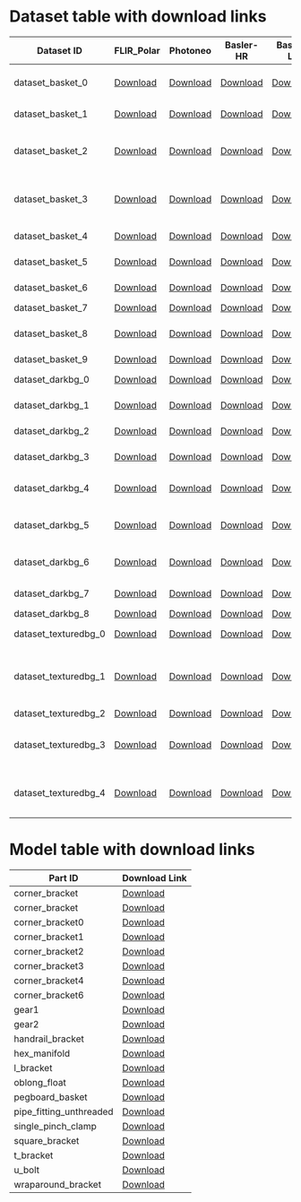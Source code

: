 # Dataset table with download links
| Dataset ID | FLIR_Polar | Photoneo  | Basler-HR    | Basler-LR    | Parts List (id, count)    |
| -----------| ---------- | --------- | ------------ | ------------ | --------- |
| dataset_basket_0     | [Download](https://storage.googleapis.com/akasha-public/industrial_plenoptic_dataset/FLIR_polar-dataset_basket_0.zip)     | [Download](https://storage.googleapis.com/akasha-public/industrial_plenoptic_dataset/Photoneo-dataset_basket_0.zip)     | [Download](https://storage.googleapis.com/akasha-public/industrial_plenoptic_dataset/Basler-HR-dataset_basket_0.zip)     | [Download](https://storage.googleapis.com/akasha-public/industrial_plenoptic_dataset/Basler-LR-dataset_basket_0.zip)     | (gear1, 4), (pegboard_basket, 1), (u_bolt, 3)                                                          |
| dataset_basket_1     | [Download](https://storage.googleapis.com/akasha-public/industrial_plenoptic_dataset/FLIR_polar-dataset_basket_1.zip)     | [Download](https://storage.googleapis.com/akasha-public/industrial_plenoptic_dataset/Photoneo-dataset_basket_1.zip)     | [Download](https://storage.googleapis.com/akasha-public/industrial_plenoptic_dataset/Basler-HR-dataset_basket_1.zip)     | [Download](https://storage.googleapis.com/akasha-public/industrial_plenoptic_dataset/Basler-LR-dataset_basket_1.zip)     | (corner_bracket6, 8), (gear2, 5), (t_bracket, 6)                                                       |
| dataset_basket_2     | [Download](https://storage.googleapis.com/akasha-public/industrial_plenoptic_dataset/FLIR_polar-dataset_basket_2.zip)     | [Download](https://storage.googleapis.com/akasha-public/industrial_plenoptic_dataset/Photoneo-dataset_basket_2.zip)     | [Download](https://storage.googleapis.com/akasha-public/industrial_plenoptic_dataset/Basler-HR-dataset_basket_2.zip)     | [Download](https://storage.googleapis.com/akasha-public/industrial_plenoptic_dataset/Basler-LR-dataset_basket_2.zip)     | (corner_bracket1, 8), (pegboard_basket, 1), (single_pinch_clamp, 5), (square_bracket, 4)               |
| dataset_basket_3     | [Download](https://storage.googleapis.com/akasha-public/industrial_plenoptic_dataset/FLIR_polar-dataset_basket_3.zip)     | [Download](https://storage.googleapis.com/akasha-public/industrial_plenoptic_dataset/Photoneo-dataset_basket_3.zip)     | [Download](https://storage.googleapis.com/akasha-public/industrial_plenoptic_dataset/Basler-HR-dataset_basket_3.zip)     | [Download](https://storage.googleapis.com/akasha-public/industrial_plenoptic_dataset/Basler-LR-dataset_basket_3.zip)     | (corner_bracket2, 8), (corner_bracket3, 8), (handrail_bracket, 5), (l_bracket, 5)                      |
| dataset_basket_4     | [Download](https://storage.googleapis.com/akasha-public/industrial_plenoptic_dataset/FLIR_polar-dataset_basket_4.zip)     | [Download](https://storage.googleapis.com/akasha-public/industrial_plenoptic_dataset/Photoneo-dataset_basket_4.zip)     | [Download](https://storage.googleapis.com/akasha-public/industrial_plenoptic_dataset/Basler-HR-dataset_basket_4.zip)     | [Download](https://storage.googleapis.com/akasha-public/industrial_plenoptic_dataset/Basler-LR-dataset_basket_4.zip)     | (corner_bracket, 5), (corner_bracket4, 8)                                                              |
| dataset_basket_5     | [Download](https://storage.googleapis.com/akasha-public/industrial_plenoptic_dataset/FLIR_polar-dataset_basket_5.zip)     | [Download](https://storage.googleapis.com/akasha-public/industrial_plenoptic_dataset/Photoneo-dataset_basket_5.zip)     | [Download](https://storage.googleapis.com/akasha-public/industrial_plenoptic_dataset/Basler-HR-dataset_basket_5.zip)     | [Download](https://storage.googleapis.com/akasha-public/industrial_plenoptic_dataset/Basler-LR-dataset_basket_5.zip)     | (corner_bracket5, 8), (oblong_float, 3)                                                                |
| dataset_basket_6     | [Download](https://storage.googleapis.com/akasha-public/industrial_plenoptic_dataset/FLIR_polar-dataset_basket_6.zip)     | [Download](https://storage.googleapis.com/akasha-public/industrial_plenoptic_dataset/Photoneo-dataset_basket_6.zip)     | [Download](https://storage.googleapis.com/akasha-public/industrial_plenoptic_dataset/Basler-HR-dataset_basket_6.zip)     | [Download](https://storage.googleapis.com/akasha-public/industrial_plenoptic_dataset/Basler-LR-dataset_basket_6.zip)     | (hex_manifold, 2), (wraparound_bracket, 3)                                                             |
| dataset_basket_7     | [Download](https://storage.googleapis.com/akasha-public/industrial_plenoptic_dataset/FLIR_polar-dataset_basket_7.zip)     | [Download](https://storage.googleapis.com/akasha-public/industrial_plenoptic_dataset/Photoneo-dataset_basket_7.zip)     | [Download](https://storage.googleapis.com/akasha-public/industrial_plenoptic_dataset/Basler-HR-dataset_basket_7.zip)     | [Download](https://storage.googleapis.com/akasha-public/industrial_plenoptic_dataset/Basler-LR-dataset_basket_7.zip)     | (corner_bracket0, 5)                                                                                   |
| dataset_basket_8     | [Download](https://storage.googleapis.com/akasha-public/industrial_plenoptic_dataset/FLIR_polar-dataset_basket_8.zip)     | [Download](https://storage.googleapis.com/akasha-public/industrial_plenoptic_dataset/Photoneo-dataset_basket_8.zip)     | [Download](https://storage.googleapis.com/akasha-public/industrial_plenoptic_dataset/Basler-HR-dataset_basket_8.zip)     | [Download](https://storage.googleapis.com/akasha-public/industrial_plenoptic_dataset/Basler-LR-dataset_basket_8.zip)     | (pegboard_basket, 1), (pipe_fitting_unthreaded, 3)                                                     |
| dataset_basket_9     | [Download](https://storage.googleapis.com/akasha-public/industrial_plenoptic_dataset/FLIR_polar-dataset_basket_9.zip)     | [Download](https://storage.googleapis.com/akasha-public/industrial_plenoptic_dataset/Photoneo-dataset_basket_9.zip)     | [Download](https://storage.googleapis.com/akasha-public/industrial_plenoptic_dataset/Basler-HR-dataset_basket_9.zip)     | [Download](https://storage.googleapis.com/akasha-public/industrial_plenoptic_dataset/Basler-LR-dataset_basket_9.zip)     | (corner_bracket4, 3)                                                                                   |
| dataset_darkbg_0     | [Download](https://storage.googleapis.com/akasha-public/industrial_plenoptic_dataset/FLIR_polar-dataset_darkbg_0.zip)     | [Download](https://storage.googleapis.com/akasha-public/industrial_plenoptic_dataset/Photoneo-dataset_darkbg_0.zip)     | [Download](https://storage.googleapis.com/akasha-public/industrial_plenoptic_dataset/Basler-HR-dataset_darkbg_0.zip)     | [Download](https://storage.googleapis.com/akasha-public/industrial_plenoptic_dataset/Basler-LR-dataset_darkbg_0.zip)     | (gear2, 5), (hex_manifold, 2)                                                                          |
| dataset_darkbg_1     | [Download](https://storage.googleapis.com/akasha-public/industrial_plenoptic_dataset/FLIR_polar-dataset_darkbg_1.zip)     | [Download](https://storage.googleapis.com/akasha-public/industrial_plenoptic_dataset/Photoneo-dataset_darkbg_1.zip)     | [Download](https://storage.googleapis.com/akasha-public/industrial_plenoptic_dataset/Basler-HR-dataset_darkbg_1.zip)     | [Download](https://storage.googleapis.com/akasha-public/industrial_plenoptic_dataset/Basler-LR-dataset_darkbg_1.zip)     | (gear1, 4), (wraparound_bracket, 4)                                                                    |
| dataset_darkbg_2     | [Download](https://storage.googleapis.com/akasha-public/industrial_plenoptic_dataset/FLIR_polar-dataset_darkbg_2.zip)     | [Download](https://storage.googleapis.com/akasha-public/industrial_plenoptic_dataset/Photoneo-dataset_darkbg_2.zip)     | [Download](https://storage.googleapis.com/akasha-public/industrial_plenoptic_dataset/Basler-HR-dataset_darkbg_2.zip)     | [Download](https://storage.googleapis.com/akasha-public/industrial_plenoptic_dataset/Basler-LR-dataset_darkbg_2.zip)     | (handrail_bracket, 5), (square_bracket, 4)                                                             |
| dataset_darkbg_3     | [Download](https://storage.googleapis.com/akasha-public/industrial_plenoptic_dataset/FLIR_polar-dataset_darkbg_3.zip)     | [Download](https://storage.googleapis.com/akasha-public/industrial_plenoptic_dataset/Photoneo-dataset_darkbg_3.zip)     | [Download](https://storage.googleapis.com/akasha-public/industrial_plenoptic_dataset/Basler-HR-dataset_darkbg_3.zip)     | [Download](https://storage.googleapis.com/akasha-public/industrial_plenoptic_dataset/Basler-LR-dataset_darkbg_3.zip)     | (corner_bracket0, 4), (l_bracket, 4)                                                                   |
| dataset_darkbg_4     | [Download](https://storage.googleapis.com/akasha-public/industrial_plenoptic_dataset/FLIR_polar-dataset_darkbg_4.zip)     | [Download](https://storage.googleapis.com/akasha-public/industrial_plenoptic_dataset/Photoneo-dataset_darkbg_4.zip)     | [Download](https://storage.googleapis.com/akasha-public/industrial_plenoptic_dataset/Basler-HR-dataset_darkbg_4.zip)     | [Download](https://storage.googleapis.com/akasha-public/industrial_plenoptic_dataset/Basler-LR-dataset_darkbg_4.zip)     | (corner_bracket, 4), (corner_bracket4, 5), (t_bracket, 5)                                              |
| dataset_darkbg_5     | [Download](https://storage.googleapis.com/akasha-public/industrial_plenoptic_dataset/FLIR_polar-dataset_darkbg_5.zip)     | [Download](https://storage.googleapis.com/akasha-public/industrial_plenoptic_dataset/Photoneo-dataset_darkbg_5.zip)     | [Download](https://storage.googleapis.com/akasha-public/industrial_plenoptic_dataset/Basler-HR-dataset_darkbg_5.zip)     | [Download](https://storage.googleapis.com/akasha-public/industrial_plenoptic_dataset/Basler-LR-dataset_darkbg_5.zip)     | (corner_bracket, 4), (corner_bracket4, 5), (t_bracket, 5)                                              |
| dataset_darkbg_6     | [Download](https://storage.googleapis.com/akasha-public/industrial_plenoptic_dataset/FLIR_polar-dataset_darkbg_6.zip)     | [Download](https://storage.googleapis.com/akasha-public/industrial_plenoptic_dataset/Photoneo-dataset_darkbg_6.zip)     | [Download](https://storage.googleapis.com/akasha-public/industrial_plenoptic_dataset/Basler-HR-dataset_darkbg_6.zip)     | [Download](https://storage.googleapis.com/akasha-public/industrial_plenoptic_dataset/Basler-LR-dataset_darkbg_6.zip)     | (corner_bracket2, 7), (corner_bracket3, 8), (u_bolt, 3)                                                |
| dataset_darkbg_7     | [Download](https://storage.googleapis.com/akasha-public/industrial_plenoptic_dataset/FLIR_polar-dataset_darkbg_7.zip)     | [Download](https://storage.googleapis.com/akasha-public/industrial_plenoptic_dataset/Photoneo-dataset_darkbg_7.zip)     | [Download](https://storage.googleapis.com/akasha-public/industrial_plenoptic_dataset/Basler-HR-dataset_darkbg_7.zip)     | [Download](https://storage.googleapis.com/akasha-public/industrial_plenoptic_dataset/Basler-LR-dataset_darkbg_7.zip)     | (corner_bracket1, 8), (corner_bracket6, 8)                                                             |
| dataset_darkbg_8     | [Download](https://storage.googleapis.com/akasha-public/industrial_plenoptic_dataset/FLIR_polar-dataset_darkbg_8.zip)     | [Download](https://storage.googleapis.com/akasha-public/industrial_plenoptic_dataset/Photoneo-dataset_darkbg_8.zip)     | [Download](https://storage.googleapis.com/akasha-public/industrial_plenoptic_dataset/Basler-HR-dataset_darkbg_8.zip)     | [Download](https://storage.googleapis.com/akasha-public/industrial_plenoptic_dataset/Basler-LR-dataset_darkbg_8.zip)     | (single_pinch_clamp, 7)                                                                                |
| dataset_texturedbg_0 | [Download](https://storage.googleapis.com/akasha-public/industrial_plenoptic_dataset/FLIR_polar-dataset_texturedbg_0.zip) | [Download](https://storage.googleapis.com/akasha-public/industrial_plenoptic_dataset/Photoneo-dataset_texturedbg_0.zip) | [Download](https://storage.googleapis.com/akasha-public/industrial_plenoptic_dataset/Basler-HR-dataset_texturedbg_0.zip) | [Download](https://storage.googleapis.com/akasha-public/industrial_plenoptic_dataset/Basler-LR-dataset_texturedbg_0.zip) | (gear2, 5), (hex_manifold, 2)                                                                          |
| dataset_texturedbg_1 | [Download](https://storage.googleapis.com/akasha-public/industrial_plenoptic_dataset/FLIR_polar-dataset_texturedbg_1.zip) | [Download](https://storage.googleapis.com/akasha-public/industrial_plenoptic_dataset/Photoneo-dataset_texturedbg_1.zip) | [Download](https://storage.googleapis.com/akasha-public/industrial_plenoptic_dataset/Basler-HR-dataset_texturedbg_1.zip) | [Download](https://storage.googleapis.com/akasha-public/industrial_plenoptic_dataset/Basler-LR-dataset_texturedbg_1.zip) | (corner_bracket0, 5), (corner_bracket6, 5), (gear1, 4), (handrail_bracket, 5), (wraparound_bracket, 4) |
| dataset_texturedbg_2 | [Download](https://storage.googleapis.com/akasha-public/industrial_plenoptic_dataset/FLIR_polar-dataset_texturedbg_2.zip) | [Download](https://storage.googleapis.com/akasha-public/industrial_plenoptic_dataset/Photoneo-dataset_texturedbg_2.zip) | [Download](https://storage.googleapis.com/akasha-public/industrial_plenoptic_dataset/Basler-HR-dataset_texturedbg_2.zip) | [Download](https://storage.googleapis.com/akasha-public/industrial_plenoptic_dataset/Basler-LR-dataset_texturedbg_2.zip) | (corner_bracket1, 8)                                                                                   |
| dataset_texturedbg_3 | [Download](https://storage.googleapis.com/akasha-public/industrial_plenoptic_dataset/FLIR_polar-dataset_texturedbg_3.zip) | [Download](https://storage.googleapis.com/akasha-public/industrial_plenoptic_dataset/Photoneo-dataset_texturedbg_3.zip) | [Download](https://storage.googleapis.com/akasha-public/industrial_plenoptic_dataset/Basler-HR-dataset_texturedbg_3.zip) | [Download](https://storage.googleapis.com/akasha-public/industrial_plenoptic_dataset/Basler-LR-dataset_texturedbg_3.zip) | (corner_bracket, 5), (l_bracket, 4), (square_bracket, 4), (t_bracket, 6)                               |
| dataset_texturedbg_4 | [Download](https://storage.googleapis.com/akasha-public/industrial_plenoptic_dataset/FLIR_polar-dataset_texturedbg_4.zip) | [Download](https://storage.googleapis.com/akasha-public/industrial_plenoptic_dataset/Photoneo-dataset_texturedbg_4.zip) | [Download](https://storage.googleapis.com/akasha-public/industrial_plenoptic_dataset/Basler-HR-dataset_texturedbg_4.zip) | [Download](https://storage.googleapis.com/akasha-public/industrial_plenoptic_dataset/Basler-LR-dataset_texturedbg_4.zip) | (corner_bracket2, 7), (corner_bracket3, 4), (corner_bracket4, 4), (corner_bracket5, 8)                 |





# Model table with download links
| Part ID | Download Link |
| ------- | --------------|
| corner_bracket | [Download](https://storage.googleapis.com/akasha-public/industrial_plenoptic_dataset/cad_models/corner_bracket.stl) |
| corner_bracket | [Download](https://storage.googleapis.com/akasha-public/industrial_plenoptic_dataset/cad_models/corner_bracket.stl) |
| corner_bracket0 | [Download](https://storage.googleapis.com/akasha-public/industrial_plenoptic_dataset/cad_models/corner_bracket0.stl) |
| corner_bracket1 | [Download](https://storage.googleapis.com/akasha-public/industrial_plenoptic_dataset/cad_models/corner_bracket1.stl) |
| corner_bracket2 | [Download](https://storage.googleapis.com/akasha-public/industrial_plenoptic_dataset/cad_models/corner_bracket2.stl) |
| corner_bracket3 | [Download](https://storage.googleapis.com/akasha-public/industrial_plenoptic_dataset/cad_models/corner_bracket3.stl) |
| corner_bracket4 | [Download](https://storage.googleapis.com/akasha-public/industrial_plenoptic_dataset/cad_models/corner_bracket4.stl) |
| corner_bracket6 | [Download](https://storage.googleapis.com/akasha-public/industrial_plenoptic_dataset/cad_models/corner_bracket6.stl) |
| gear1 | [Download](https://storage.googleapis.com/akasha-public/industrial_plenoptic_dataset/cad_models/gear1.stl) |
| gear2 | [Download](https://storage.googleapis.com/akasha-public/industrial_plenoptic_dataset/cad_models/gear2.stl) |
| handrail_bracket | [Download](https://storage.googleapis.com/akasha-public/industrial_plenoptic_dataset/cad_models/handrail_bracket.stl) |
| hex_manifold | [Download](https://storage.googleapis.com/akasha-public/industrial_plenoptic_dataset/cad_models/hex_manifold.stl) |
| l_bracket | [Download](https://storage.googleapis.com/akasha-public/industrial_plenoptic_dataset/cad_models/l_bracket.stl) |
| oblong_float | [Download](https://storage.googleapis.com/akasha-public/industrial_plenoptic_dataset/cad_models/oblong_float.stl) |
| pegboard_basket | [Download](https://storage.googleapis.com/akasha-public/industrial_plenoptic_dataset/cad_models/pegboard_basket.stl) |
| pipe_fitting_unthreaded | [Download](https://storage.googleapis.com/akasha-public/industrial_plenoptic_dataset/cad_models/pipe_fitting_unthreaded.stl) |
| single_pinch_clamp | [Download](https://storage.googleapis.com/akasha-public/industrial_plenoptic_dataset/cad_models/single_pinch_clamp.stl) |
| square_bracket | [Download](https://storage.googleapis.com/akasha-public/industrial_plenoptic_dataset/cad_models/square_bracket.stl) |
| t_bracket | [Download](https://storage.googleapis.com/akasha-public/industrial_plenoptic_dataset/cad_models/t_bracket.stl) |
| u_bolt | [Download](https://storage.googleapis.com/akasha-public/industrial_plenoptic_dataset/cad_models/u_bolt.stl) |
| wraparound_bracket | [Download](https://storage.googleapis.com/akasha-public/industrial_plenoptic_dataset/cad_models/wraparound_bracket.stl) |